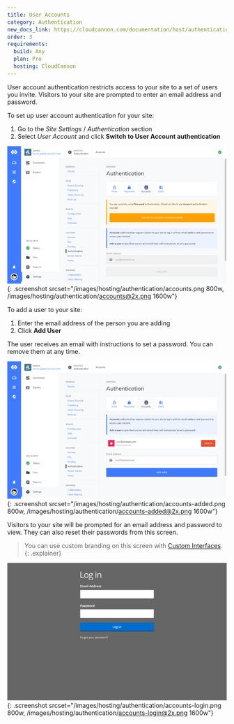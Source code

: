 ```yaml
---
title: User Accounts
category: Authentication
new_docs_link: https://cloudcannon.com/documentation/host/authentication/#user-account-login
order: 3
requirements:
  build: Any
  plan: Pro
  hosting: CloudCannon
---
```


User account authentication restricts access to your site to a set of users you invite. Visitors to your site are prompted to enter an email address and password.

To set up user account authentication for your site:

1. Go to the *Site Settings* / *Authentication* section
2. Select *User Account* and click **Switch to User Account authentication**

![User account authentication](/images/hosting/authentication/accounts.png){: .screenshot srcset="/images/hosting/authentication/accounts.png 800w, /images/hosting/authentication/accounts@2x.png 1600w"}

To add a user to your site:

1. Enter the email address of the person you are adding
2. Click **Add User**

The user receives an email with instructions to set a password. You can remove them at any time.

![Adding a user account](/images/hosting/authentication/accounts-added.png){: .screenshot srcset="/images/hosting/authentication/accounts-added.png 800w, /images/hosting/authentication/accounts-added@2x.png 1600w"}

Visitors to your site will be prompted for an email address and password to view. They can also reset their passwords from this screen.

> You can use custom branding on this screen with [Custom Interfaces](/hosting/authentication/custom-interfaces/).
{: .explainer}

![User account login](/images/hosting/authentication/accounts-login.png){: .screenshot srcset="/images/hosting/authentication/accounts-login.png 800w, /images/hosting/authentication/accounts-login@2x.png 1600w"}